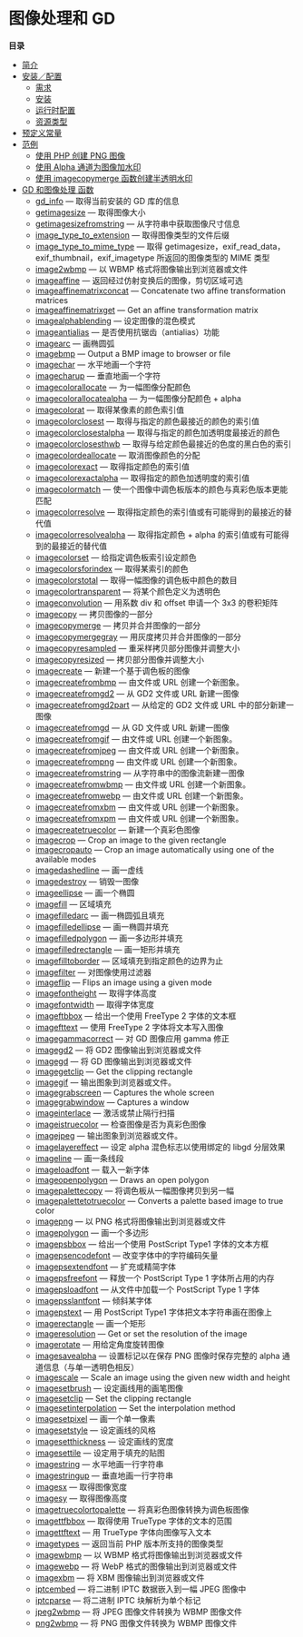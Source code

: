 图像处理和 GD
=============

**目录**

-   [简介](/intro/image.html)
-   [安装／配置](/image/setup.html)
    -   [需求](/image/setup.html#需求)
    -   [安装](/image/setup.html#安装)
    -   [运行时配置](/image/setup.html#运行时配置)
    -   [资源类型](/image/setup.html#资源类型)
-   [预定义常量](/image/constants.html)
-   [范例](/image/examples.html)
    -   [使用 PHP 创建 PNG
        图像](/image/examples.html#使用%20PHP%20创建%20PNG%20图像)
    -   [使用 Alpha
        通道为图像加水印](/image/examples.html#使用%20Alpha%20通道为图像加水印)
    -   [使用 imagecopymerge
        函数创建半透明水印](/image/examples.html#使用%20imagecopymerge%20函数创建半透明水印)
-   [GD 和图像处理 函数](/ref/image.html)
    -   [gd\_info](/ref/image.html#gd_info) — 取得当前安装的 GD 库的信息
    -   [getimagesize](/ref/image.html#getimagesize) — 取得图像大小
    -   [getimagesizefromstring](/ref/image.html#getimagesizefromstring)
        — 从字符串中获取图像尺寸信息
    -   [image\_type\_to\_extension](/ref/image.html#image_type_to_extension)
        — 取得图像类型的文件后缀
    -   [image\_type\_to\_mime\_type](/ref/image.html#image_type_to_mime_type)
        — 取得
        getimagesize，exif\_read\_data，exif\_thumbnail，exif\_imagetype
        所返回的图像类型的 MIME 类型
    -   [image2wbmp](/ref/image.html#image2wbmp) — 以 WBMP
        格式将图像输出到浏览器或文件
    -   [imageaffine](/ref/image.html#imageaffine) —
        返回经过仿射变换后的图像，剪切区域可选
    -   [imageaffinematrixconcat](/ref/image.html#imageaffinematrixconcat)
        — Concatenate two affine transformation matrices
    -   [imageaffinematrixget](/ref/image.html#imageaffinematrixget) —
        Get an affine transformation matrix
    -   [imagealphablending](/ref/image.html#imagealphablending) —
        设定图像的混色模式
    -   [imageantialias](/ref/image.html#imageantialias) —
        是否使用抗锯齿（antialias）功能
    -   [imagearc](/ref/image.html#imagearc) — 画椭圆弧
    -   [imagebmp](/ref/image.html#imagebmp) — Output a BMP image to
        browser or file
    -   [imagechar](/ref/image.html#imagechar) — 水平地画一个字符
    -   [imagecharup](/ref/image.html#imagecharup) — 垂直地画一个字符
    -   [imagecolorallocate](/ref/image.html#imagecolorallocate) —
        为一幅图像分配颜色
    -   [imagecolorallocatealpha](/ref/image.html#imagecolorallocatealpha)
        — 为一幅图像分配颜色 + alpha
    -   [imagecolorat](/ref/image.html#imagecolorat) —
        取得某像素的颜色索引值
    -   [imagecolorclosest](/ref/image.html#imagecolorclosest) —
        取得与指定的颜色最接近的颜色的索引值
    -   [imagecolorclosestalpha](/ref/image.html#imagecolorclosestalpha)
        — 取得与指定的颜色加透明度最接近的颜色
    -   [imagecolorclosesthwb](/ref/image.html#imagecolorclosesthwb) —
        取得与给定颜色最接近的色度的黑白色的索引
    -   [imagecolordeallocate](/ref/image.html#imagecolordeallocate) —
        取消图像颜色的分配
    -   [imagecolorexact](/ref/image.html#imagecolorexact) —
        取得指定颜色的索引值
    -   [imagecolorexactalpha](/ref/image.html#imagecolorexactalpha) —
        取得指定的颜色加透明度的索引值
    -   [imagecolormatch](/ref/image.html#imagecolormatch) —
        使一个图像中调色板版本的颜色与真彩色版本更能匹配
    -   [imagecolorresolve](/ref/image.html#imagecolorresolve) —
        取得指定颜色的索引值或有可能得到的最接近的替代值
    -   [imagecolorresolvealpha](/ref/image.html#imagecolorresolvealpha)
        — 取得指定颜色 + alpha 的索引值或有可能得到的最接近的替代值
    -   [imagecolorset](/ref/image.html#imagecolorset) —
        给指定调色板索引设定颜色
    -   [imagecolorsforindex](/ref/image.html#imagecolorsforindex) —
        取得某索引的颜色
    -   [imagecolorstotal](/ref/image.html#imagecolorstotal) —
        取得一幅图像的调色板中颜色的数目
    -   [imagecolortransparent](/ref/image.html#imagecolortransparent) —
        将某个颜色定义为透明色
    -   [imageconvolution](/ref/image.html#imageconvolution) — 用系数
        div 和 offset 申请一个 3x3 的卷积矩阵
    -   [imagecopy](/ref/image.html#imagecopy) — 拷贝图像的一部分
    -   [imagecopymerge](/ref/image.html#imagecopymerge) —
        拷贝并合并图像的一部分
    -   [imagecopymergegray](/ref/image.html#imagecopymergegray) —
        用灰度拷贝并合并图像的一部分
    -   [imagecopyresampled](/ref/image.html#imagecopyresampled) —
        重采样拷贝部分图像并调整大小
    -   [imagecopyresized](/ref/image.html#imagecopyresized) —
        拷贝部分图像并调整大小
    -   [imagecreate](/ref/image.html#imagecreate) —
        新建一个基于调色板的图像
    -   [imagecreatefrombmp](/ref/image.html#imagecreatefrombmp) —
        由文件或 URL 创建一个新图象。
    -   [imagecreatefromgd2](/ref/image.html#imagecreatefromgd2) — 从
        GD2 文件或 URL 新建一图像
    -   [imagecreatefromgd2part](/ref/image.html#imagecreatefromgd2part)
        — 从给定的 GD2 文件或 URL 中的部分新建一图像
    -   [imagecreatefromgd](/ref/image.html#imagecreatefromgd) — 从 GD
        文件或 URL 新建一图像
    -   [imagecreatefromgif](/ref/image.html#imagecreatefromgif) —
        由文件或 URL 创建一个新图象。
    -   [imagecreatefromjpeg](/ref/image.html#imagecreatefromjpeg) —
        由文件或 URL 创建一个新图象。
    -   [imagecreatefrompng](/ref/image.html#imagecreatefrompng) —
        由文件或 URL 创建一个新图象。
    -   [imagecreatefromstring](/ref/image.html#imagecreatefromstring) —
        从字符串中的图像流新建一图像
    -   [imagecreatefromwbmp](/ref/image.html#imagecreatefromwbmp) —
        由文件或 URL 创建一个新图象。
    -   [imagecreatefromwebp](/ref/image.html#imagecreatefromwebp) —
        由文件或 URL 创建一个新图象。
    -   [imagecreatefromxbm](/ref/image.html#imagecreatefromxbm) —
        由文件或 URL 创建一个新图象。
    -   [imagecreatefromxpm](/ref/image.html#imagecreatefromxpm) —
        由文件或 URL 创建一个新图象。
    -   [imagecreatetruecolor](/ref/image.html#imagecreatetruecolor) —
        新建一个真彩色图像
    -   [imagecrop](/ref/image.html#imagecrop) — Crop an image to the
        given rectangle
    -   [imagecropauto](/ref/image.html#imagecropauto) — Crop an image
        automatically using one of the available modes
    -   [imagedashedline](/ref/image.html#imagedashedline) — 画一虚线
    -   [imagedestroy](/ref/image.html#imagedestroy) — 销毁一图像
    -   [imageellipse](/ref/image.html#imageellipse) — 画一个椭圆
    -   [imagefill](/ref/image.html#imagefill) — 区域填充
    -   [imagefilledarc](/ref/image.html#imagefilledarc) —
        画一椭圆弧且填充
    -   [imagefilledellipse](/ref/image.html#imagefilledellipse) —
        画一椭圆并填充
    -   [imagefilledpolygon](/ref/image.html#imagefilledpolygon) —
        画一多边形并填充
    -   [imagefilledrectangle](/ref/image.html#imagefilledrectangle) —
        画一矩形并填充
    -   [imagefilltoborder](/ref/image.html#imagefilltoborder) —
        区域填充到指定颜色的边界为止
    -   [imagefilter](/ref/image.html#imagefilter) — 对图像使用过滤器
    -   [imageflip](/ref/image.html#imageflip) — Flips an image using a
        given mode
    -   [imagefontheight](/ref/image.html#imagefontheight) —
        取得字体高度
    -   [imagefontwidth](/ref/image.html#imagefontwidth) — 取得字体宽度
    -   [imageftbbox](/ref/image.html#imageftbbox) — 给出一个使用
        FreeType 2 字体的文本框
    -   [imagefttext](/ref/image.html#imagefttext) — 使用 FreeType 2
        字体将文本写入图像
    -   [imagegammacorrect](/ref/image.html#imagegammacorrect) — 对 GD
        图像应用 gamma 修正
    -   [imagegd2](/ref/image.html#imagegd2) — 将 GD2
        图像输出到浏览器或文件
    -   [imagegd](/ref/image.html#imagegd) — 将 GD
        图像输出到浏览器或文件
    -   [imagegetclip](/ref/image.html#imagegetclip) — Get the clipping
        rectangle
    -   [imagegif](/ref/image.html#imagegif) — 输出图象到浏览器或文件。
    -   [imagegrabscreen](/ref/image.html#imagegrabscreen) — Captures
        the whole screen
    -   [imagegrabwindow](/ref/image.html#imagegrabwindow) — Captures a
        window
    -   [imageinterlace](/ref/image.html#imageinterlace) —
        激活或禁止隔行扫描
    -   [imageistruecolor](/ref/image.html#imageistruecolor) —
        检查图像是否为真彩色图像
    -   [imagejpeg](/ref/image.html#imagejpeg) —
        输出图象到浏览器或文件。
    -   [imagelayereffect](/ref/image.html#imagelayereffect) — 设定
        alpha 混色标志以使用绑定的 libgd 分层效果
    -   [imageline](/ref/image.html#imageline) — 画一条线段
    -   [imageloadfont](/ref/image.html#imageloadfont) — 载入一新字体
    -   [imageopenpolygon](/ref/image.html#imageopenpolygon) — Draws an
        open polygon
    -   [imagepalettecopy](/ref/image.html#imagepalettecopy) —
        将调色板从一幅图像拷贝到另一幅
    -   [imagepalettetotruecolor](/ref/image.html#imagepalettetotruecolor)
        — Converts a palette based image to true color
    -   [imagepng](/ref/image.html#imagepng) — 以 PNG
        格式将图像输出到浏览器或文件
    -   [imagepolygon](/ref/image.html#imagepolygon) — 画一个多边形
    -   [imagepsbbox](/ref/image.html#imagepsbbox) — 给出一个使用
        PostScript Type1 字体的文本方框
    -   [imagepsencodefont](/ref/image.html#imagepsencodefont) —
        改变字体中的字符编码矢量
    -   [imagepsextendfont](/ref/image.html#imagepsextendfont) —
        扩充或精简字体
    -   [imagepsfreefont](/ref/image.html#imagepsfreefont) — 释放一个
        PostScript Type 1 字体所占用的内存
    -   [imagepsloadfont](/ref/image.html#imagepsloadfont) —
        从文件中加载一个 PostScript Type 1 字体
    -   [imagepsslantfont](/ref/image.html#imagepsslantfont) —
        倾斜某字体
    -   [imagepstext](/ref/image.html#imagepstext) — 用 PostScript Type1
        字体把文本字符串画在图像上
    -   [imagerectangle](/ref/image.html#imagerectangle) — 画一个矩形
    -   [imageresolution](/ref/image.html#imageresolution) — Get or set
        the resolution of the image
    -   [imagerotate](/ref/image.html#imagerotate) — 用给定角度旋转图像
    -   [imagesavealpha](/ref/image.html#imagesavealpha) —
        设置标记以在保存 PNG 图像时保存完整的 alpha
        通道信息（与单一透明色相反）
    -   [imagescale](/ref/image.html#imagescale) — Scale an image using
        the given new width and height
    -   [imagesetbrush](/ref/image.html#imagesetbrush) —
        设定画线用的画笔图像
    -   [imagesetclip](/ref/image.html#imagesetclip) — Set the clipping
        rectangle
    -   [imagesetinterpolation](/ref/image.html#imagesetinterpolation) —
        Set the interpolation method
    -   [imagesetpixel](/ref/image.html#imagesetpixel) — 画一个单一像素
    -   [imagesetstyle](/ref/image.html#imagesetstyle) — 设定画线的风格
    -   [imagesetthickness](/ref/image.html#imagesetthickness) —
        设定画线的宽度
    -   [imagesettile](/ref/image.html#imagesettile) —
        设定用于填充的贴图
    -   [imagestring](/ref/image.html#imagestring) — 水平地画一行字符串
    -   [imagestringup](/ref/image.html#imagestringup) —
        垂直地画一行字符串
    -   [imagesx](/ref/image.html#imagesx) — 取得图像宽度
    -   [imagesy](/ref/image.html#imagesy) — 取得图像高度
    -   [imagetruecolortopalette](/ref/image.html#imagetruecolortopalette)
        — 将真彩色图像转换为调色板图像
    -   [imagettfbbox](/ref/image.html#imagettfbbox) — 取得使用 TrueType
        字体的文本的范围
    -   [imagettftext](/ref/image.html#imagettftext) — 用 TrueType
        字体向图像写入文本
    -   [imagetypes](/ref/image.html#imagetypes) — 返回当前 PHP
        版本所支持的图像类型
    -   [imagewbmp](/ref/image.html#imagewbmp) — 以 WBMP
        格式将图像输出到浏览器或文件
    -   [imagewebp](/ref/image.html#imagewebp) — 将 WebP
        格式的图像输出到浏览器或文件
    -   [imagexbm](/ref/image.html#imagexbm) — 将 XBM
        图像输出到浏览器或文件
    -   [iptcembed](/ref/image.html#iptcembed) — 将二进制 IPTC
        数据嵌入到一幅 JPEG 图像中
    -   [iptcparse](/ref/image.html#iptcparse) — 将二进制 IPTC
        块解析为单个标记
    -   [jpeg2wbmp](/ref/image.html#jpeg2wbmp) — 将 JPEG 图像文件转换为
        WBMP 图像文件
    -   [png2wbmp](/ref/image.html#png2wbmp) — 将 PNG 图像文件转换为
        WBMP 图像文件
